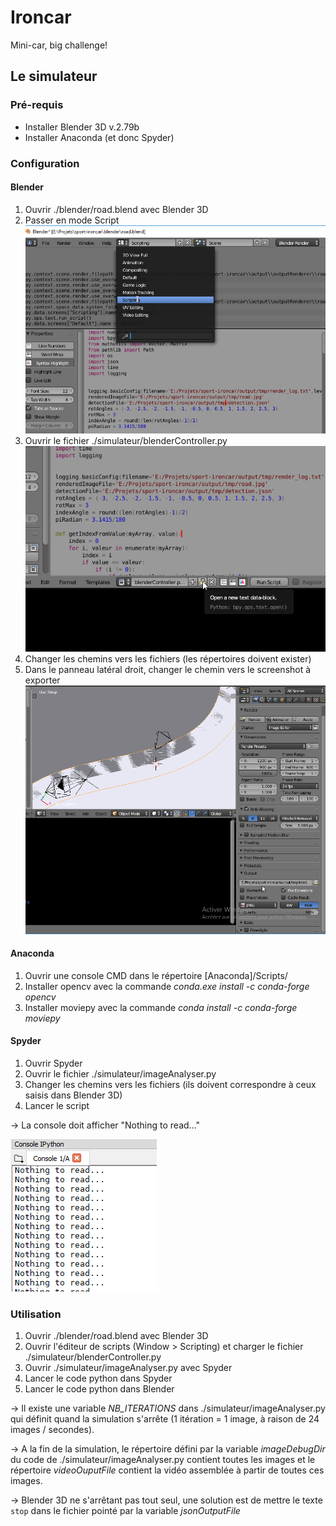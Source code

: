 # Ironcar
Mini-car, big challenge!

## Le simulateur

### Pré-requis
- Installer Blender 3D v.2.79b
- Installer Anaconda (et donc Spyder)

### Configuration
#### Blender
1. Ouvrir ./blender/road.blend avec Blender 3D
2. Passer en mode Script
![alt text](./tutorial/blender-scripting-mode.png)
3. Ouvrir le fichier ./simulateur/blenderController.py
![alt text](./tutorial/blender-open-script.png)
4. Changer les chemins vers les fichiers (les répertoires doivent exister)
5. Dans le panneau latéral droit, changer le chemin vers le screenshot à exporter
![alt text](./tutorial/blender-change-output-path.png)

#### Anaconda
1. Ouvrir une console CMD dans le répertoire [Anaconda]/Scripts/
2. Installer opencv avec la commande *conda.exe install -c conda-forge opencv*
3. Installer moviepy avec la commande *conda install -c conda-forge moviepy*

#### Spyder
1. Ouvrir Spyder
2. Ouvrir le fichier ./simulateur/imageAnalyser.py
3. Changer les chemins vers les fichiers (ils doivent correspondre à ceux saisis dans Blender 3D)
4. Lancer le script

&rarr; La console doit afficher "Nothing to read..."

![alt text](./tutorial/spyder-launched-script.png)

### Utilisation
1. Ouvrir ./blender/road.blend avec Blender 3D
2. Ouvrir l'éditeur de scripts (Window > Scripting) et charger le fichier ./simulateur/blenderController.py
3. Ouvrir ./simulateur/imageAnalyser.py avec Spyder
4. Lancer le code python dans Spyder
5. Lancer le code python dans Blender

&rarr; Il existe une variable *NB_ITERATIONS* dans ./simulateur/imageAnalyser.py qui définit quand la simulation s'arrête (1 itération = 1 image, à raison de 24 images / secondes).

&rarr; A la fin de la simulation, le répertoire défini par la variable *imageDebugDir* du code de ./simulateur/imageAnalyser.py contient toutes les images et le répertoire *videoOuputFile* contient la vidéo assemblée à partir de toutes ces images.

&rarr; Blender 3D ne s'arrêtant pas tout seul, une solution est de mettre le texte `stop` dans le fichier pointé par la variable *jsonOutputFile*
